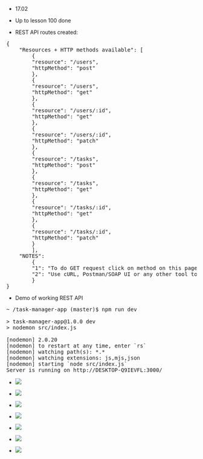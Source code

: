 - 17.02

- Up to lesson 100 done
- REST API routes created:
<pre>
{
    "Resources + HTTP methods available": [
        {
        "resource": "/users",
        "httpMethod": "post"
        },
        {
        "resource": "/users",
        "httpMethod": "get"
        },
        {
        "resource": "/users/:id",
        "httpMethod": "get"
        },
        {
        "resource": "/users/:id",
        "httpMethod": "patch"
        },
        {
        "resource": "/tasks",
        "httpMethod": "post"
        },
        {
        "resource": "/tasks",
        "httpMethod": "get"
        },
        {
        "resource": "/tasks/:id",
        "httpMethod": "get"
        },
        {
        "resource": "/tasks/:id",
        "httpMethod": "patch"
        }
        ],
    "NOTES":
        {
        "1": "To do GET request click on method on this page.",
        "2": "Use cURL, Postman/SOAP UI or any other tool to perform POST/PATCH/DELETE requests"
        }
}
</pre>

- Demo of working REST API
<pre>
~ /task-manager-app (master)$ npm run dev

> task-manager-app@1.0.0 dev
> nodemon src/index.js

[nodemon] 2.0.20
[nodemon] to restart at any time, enter `rs`
[nodemon] watching path(s): *.*
[nodemon] watching extensions: js,mjs,json
[nodemon] starting `node src/index.js`
Server is running on http://DESKTOP-Q9IEVFL:3000/
</pre>

- ![](https://github.com/swifty94/nodejs-course/blob/master/task-manager-app/examples/example_1.png)

- ![](https://github.com/swifty94/nodejs-course/blob/master/task-manager-app/examples/postman_1.png)

- ![](https://github.com/swifty94/nodejs-course/blob/master/task-manager-app/examples/postman_2.png)

- ![](https://github.com/swifty94/nodejs-course/blob/master/task-manager-app/examples/postman_3.png)

- ![](https://github.com/swifty94/nodejs-course/blob/master/task-manager-app/examples/postman_4.png)

- ![](https://github.com/swifty94/nodejs-course/blob/master/task-manager-app/examples/postman_5.png)

- ![](https://github.com/swifty94/nodejs-course/blob/master/task-manager-app/examples/postman_6.png)